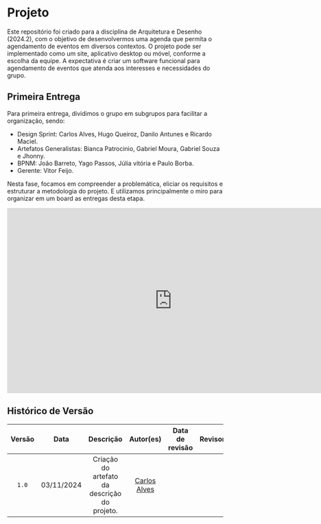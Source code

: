 # Projeto 

Este repositório foi criado para a disciplina de Arquitetura e Desenho (2024.2), com o objetivo de desenvolvermos uma agenda que permita o agendamento de eventos em diversos contextos. O projeto pode ser implementado como um site, aplicativo desktop ou móvel, conforme a escolha da equipe. A expectativa é criar um software funcional para agendamento de eventos que atenda aos interesses e necessidades do grupo.


## Primeira Entrega

Para primeira entrega, dividimos o grupo em subgrupos para facilitar a organização,
sendo:

- Design Sprint: Carlos Alves, Hugo Queiroz, Danilo Antunes e Ricardo Maciel.
- Artefatos Generalistas: Bianca Patrocinio, Gabriel Moura, Gabriel Souza e Jhonny.
- BPNM: João Barreto, Yago Passos, Júlia vitória e Paulo Borba. 
- Gerente: Vitor Feijo.


Nesta fase, focamos em compreender a problemática, eliciar os requisitos e estruturar a metodologia do projeto. E utilizamos principalmente o miro para organizar em um board as entregas desta etapa.

<iframe width="768" height="432" src="https://miro.com/app/live-embed/uXjVLLRYkic=/?moveToViewport=-594675,-35881,546400,260400&embedId=505119777732" frameborder="0" scrolling="no" allow="fullscreen; clipboard-read; clipboard-write" allowfullscreen></iframe>
    









    
## Histórico de Versão
| Versão | Data | Descrição | Autor(es) | Data de revisão | Revisor(es) |
| :-: | :-: | :-: | :-: | :-: | :-: |
| `1.0` | 03/11/2024  | Criação do artefato da descrição do projeto. | [Carlos Alves](https://github.com/CADU110) |  |  |